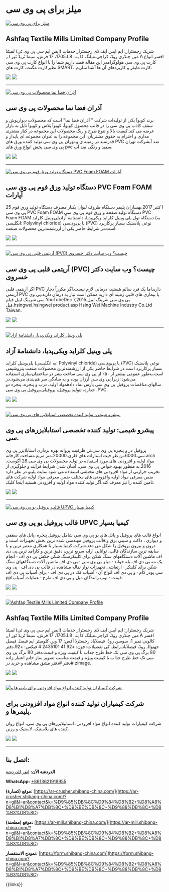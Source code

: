 # میلز برای پی وی سی

<a href="https://swt.shibang-china.com/?n=gjl&l=ar&img&k=%D9%85%DB%8C%D9%84%D8%B2+%D8%A8%D8%B1%D8%A7%DB%8C+%D9%BE%DB%8C+%D9%88%DB%8C+%D8%B3%DB%8C" target="_blank">![میلز برای پی وی سی](http://static.shibang-china.com/all-800x300/352.jpg)</a>

## Ashfaq Textile Mills Limited Company Profile
شریک رجسٹرار: ایم ایس ایف ڈی رجسٹرار خدمات (ایس ایم سی پی وی ٹی) لمیٹڈ 1705، 17 فرش، سیما ٹریڈ ٹور اے.I.میں چنڈری روڈ، کراچی.میلنگ کا پتہ: 8 A افسر.انواع کارت پی وی سی هولوگرامدر این مقاله قصد داریم شما را با انواع کارت پی وی سی نظیرکارت مگنت، کارت های SMART، کارت مایفر و کاربردهای آن ها آشنا سازیم.


<a href="https://whatsapp.shibangsoft.com/WhatsApp.php" target="_blank" title="WhatsApp">![](http://static.shibang-china.com/icon/whatsapp.png)</a> <a href="https://swt.shibang-china.com/?n=gjl&l=ar&icon&k=%D9%85%DB%8C%D9%84%D8%B2+%D8%A8%D8%B1%D8%A7%DB%8C+%D9%BE%DB%8C+%D9%88%DB%8C+%D8%B3%DB%8C" target="_blank">![](http://static.shibang-china.com/icon/chat-ar.png)</a>

---

<a href="https://swt.shibang-china.com/?n=gjl&l=ar&img&k=%D9%85%DB%8C%D9%84%D8%B2+%D8%A8%D8%B1%D8%A7%DB%8C+%D9%BE%DB%8C+%D9%88%DB%8C+%D8%B3%DB%8C" target="_blank">![آذران فضا نما محصولات پی وی سی](http://static.shibang-china.com/all-800x300/1049.jpg)</a>

## آذران فضا نما محصولات پی وی سی
برند کوبوآ یکی از تولیدات شرکت &quot; آذران فضا نما&quot; است که محصولات دیوارپوش و سقف کاذب پی وی سی را در قالب محصول کوبوآ، کوبوآ پلاس و کوبوآ تایل به بازار عرضه می کند.کیفیت بالا و تنوع طرح و رنگ محصولات این مجموعه در کنار مشتری مداری و احترام به حقوق مشتریان، این مجموعه را به عنوان مجموعه ای پایدار و قدرتمند در زمینه ی و.تهران پی وی سی تولید کننده ورق های PVC ضد آبشركت تهران پی وی سی پخش انواع ورق های pvc سفيد و رنگی ضد آب.


<a href="https://whatsapp.shibangsoft.com/WhatsApp.php" target="_blank" title="WhatsApp">![](http://static.shibang-china.com/icon/whatsapp.png)</a> <a href="https://swt.shibang-china.com/?n=gjl&l=ar&icon&k=%D9%85%DB%8C%D9%84%D8%B2+%D8%A8%D8%B1%D8%A7%DB%8C+%D9%BE%DB%8C+%D9%88%DB%8C+%D8%B3%DB%8C" target="_blank">![](http://static.shibang-china.com/icon/chat-ar.png)</a>

---

<a href="https://swt.shibang-china.com/?n=gjl&l=ar&img&k=%D9%85%DB%8C%D9%84%D8%B2+%D8%A8%D8%B1%D8%A7%DB%8C+%D9%BE%DB%8C+%D9%88%DB%8C+%D8%B3%DB%8C" target="_blank">![دستگاه تولید ورق فوم پی وی سی PVC Foam FOAM آپارات](http://static.shibang-china.com/all-800x300/627.jpg)</a>

## دستگاه تولید ورق فوم پی وی سی PVC Foam FOAM آپارات
25 ا کتبر 2017.بهسازان پلیمر دستگاه ظروف لیوان یکبار مصرف دستگاه تولید ورق فوم پی وی سی PVC Foam FOAM دستگاه تولید صفحه و ورق فوم پی وی سی PVC Foam FOAM دستگاه تول.پلی وینیل کلراید ویکی‌پدیا، دانشنامهٔ آزادپلی‌وینیل کلراید (به انگلیسی: Polyvinyl chloride) یا پی‌وی‌سی (PVC) نوعی پلاستیک بسیار پرکاربرد است.در شرایط حاضر یکی از ارزشمندترین محصولات صنعت.


<a href="https://whatsapp.shibangsoft.com/WhatsApp.php" target="_blank" title="WhatsApp">![](http://static.shibang-china.com/icon/whatsapp.png)</a> <a href="https://swt.shibang-china.com/?n=gjl&l=ar&icon&k=%D9%85%DB%8C%D9%84%D8%B2+%D8%A8%D8%B1%D8%A7%DB%8C+%D9%BE%DB%8C+%D9%88%DB%8C+%D8%B3%DB%8C" target="_blank">![](http://static.shibang-china.com/icon/chat-ar.png)</a>

---

<a href="https://swt.shibang-china.com/?n=gjl&l=ar&img&k=%D9%85%DB%8C%D9%84%D8%B2+%D8%A8%D8%B1%D8%A7%DB%8C+%D9%BE%DB%8C+%D9%88%DB%8C+%D8%B3%DB%8C" target="_blank">![آریتمی قلبی پی وی سی (PVC) چیست؟ وب سایت دکتر خسروی](http://static.shibang-china.com/all-800x300/991.jpg)</a>

## آریتمی قلبی پی وی سی (PVC) چیست؟ وب سایت دکتر خسروی
اگر آریتمی قلبی PVC داریداما یک فرد سالم هستید، درمانی لازم نیست.اگر مکرراً دچار آریتمی PVC یا بیماری های قلبی زمینه ای دارید ممکن است نیاز به درمان دارید.پی وی سی شرینگ لیبل فیلم YouTubeDec 7,2015.پی وی سی شرینگ لیبل فیل.hsingwei.hsingwei product.asp Hsing Wei Machine Industry Co.Ltd Taiwan.


<a href="https://whatsapp.shibangsoft.com/WhatsApp.php" target="_blank" title="WhatsApp">![](http://static.shibang-china.com/icon/whatsapp.png)</a> <a href="https://swt.shibang-china.com/?n=gjl&l=ar&icon&k=%D9%85%DB%8C%D9%84%D8%B2+%D8%A8%D8%B1%D8%A7%DB%8C+%D9%BE%DB%8C+%D9%88%DB%8C+%D8%B3%DB%8C" target="_blank">![](http://static.shibang-china.com/icon/chat-ar.png)</a>

---

<a href="https://swt.shibang-china.com/?n=gjl&l=ar&img&k=%D9%85%DB%8C%D9%84%D8%B2+%D8%A8%D8%B1%D8%A7%DB%8C+%D9%BE%DB%8C+%D9%88%DB%8C+%D8%B3%DB%8C" target="_blank">![پلی وینیل کلراید ویکی‌پدیا، دانشنامهٔ آزاد](http://static.shibang-china.com/all-800x300/17.jpg)</a>

## پلی وینیل کلراید ویکی‌پدیا، دانشنامهٔ آزاد
پلی‌وینیل کلراید (به انگلیسی: Polyvinyl chloride) یا پی‌وی‌سی (PVC) نوعی پلاستیک بسیار پرکاربرد است.در شرایط حاضر یکی از ارزشمندترین محصولات صنعت پتروشیمی است.به‌طور عمومی بیشتر از ۵۰٪ از پی وی سی ساخت بشر در ساختمان‌سازی استفاده می‌شود؛ زیرا پی وی سی ارزان بوده و به سادگی سر هم‌بندی می‌شود.در سالهای.مناقصات پروفیل پی وی سی پارس نماد دادهمواد اولیه، درب و پنجره، پنجره دو جداره، تتولید پروفیل، پروفیلی،پروفیل پی وی سی ،PVC.


<a href="https://whatsapp.shibangsoft.com/WhatsApp.php" target="_blank" title="WhatsApp">![](http://static.shibang-china.com/icon/whatsapp.png)</a> <a href="https://swt.shibang-china.com/?n=gjl&l=ar&icon&k=%D9%85%DB%8C%D9%84%D8%B2+%D8%A8%D8%B1%D8%A7%DB%8C+%D9%BE%DB%8C+%D9%88%DB%8C+%D8%B3%DB%8C" target="_blank">![](http://static.shibang-china.com/icon/chat-ar.png)</a>

---

<a href="https://swt.shibang-china.com/?n=gjl&l=ar&img&k=%D9%85%DB%8C%D9%84%D8%B2+%D8%A8%D8%B1%D8%A7%DB%8C+%D9%BE%DB%8C+%D9%88%DB%8C+%D8%B3%DB%8C" target="_blank">![پیشرو شیمی: تولید کننده تخصصی استابلایزرهای پی وی سی.](http://static.shibang-china.com/all-800x300/714.jpg)</a>

## پیشرو شیمی: تولید کننده تخصصی استابلایزرهای پی وی سی.
پروفیل در و پنجره پی وی سی.تن ظرفیت پروانه بهره برداری استابلایزر پی وی سی.6000.تن ظر فیت استارات های فلزی.20000.متر مربع مساحت کارخانه.arch .مواد اولیه و افزودنی های مورد استفاده در تولید محصولات پی وی سی.28 آگوست 2016.به منظور بهبود خواص پی وی سی، آسان شدن شرایط فرآیند و جلوگیری از تخریب حرارتی از مواد افزودنی های مختلفی استفاده می شود.سایت پلینو در نظر دارد ضمن معرفی مواد اولیه وافزودنی های مختلف ضمن معرفی مواد اولیه شرکت های تامین کننده را نیز معرف کند.اگر تولید کننده مواد اولیه و افزودنی هستید اینجا کلیک.


<a href="https://whatsapp.shibangsoft.com/WhatsApp.php" target="_blank" title="WhatsApp">![](http://static.shibang-china.com/icon/whatsapp.png)</a> <a href="https://swt.shibang-china.com/?n=gjl&l=ar&icon&k=%D9%85%DB%8C%D9%84%D8%B2+%D8%A8%D8%B1%D8%A7%DB%8C+%D9%BE%DB%8C+%D9%88%DB%8C+%D8%B3%DB%8C" target="_blank">![](http://static.shibang-china.com/icon/chat-ar.png)</a>

---

<a href="https://swt.shibang-china.com/?n=gjl&l=ar&img&k=%D9%85%DB%8C%D9%84%D8%B2+%D8%A8%D8%B1%D8%A7%DB%8C+%D9%BE%DB%8C+%D9%88%DB%8C+%D8%B3%DB%8C" target="_blank">![قالب پروفیل یو پی وی سی UPVC کیمیا بسپار](http://static.shibang-china.com/all-800x300/1433.jpg)</a>

## قالب پروفیل یو پی وی سی UPVC کیمیا بسپار
انواع قالب هاي پروفيل و پانل هاي يو پي وي سي شامل پروفيل پنجره ،پانل هاي سقفي و ديواري ، داکت و سيني برق و.قالب پروفیل مهندسی شده ترین بخش تجهیزات است و درون و بیرون پروفیل را شکل می دهد.شرکت کیمیا بسپار با همکاری معتبر ترین و با سابقه ترین سازندگان قالب، توانایی ارایه سریع ترین، دقیق ترین و کارآمد ترین.پی دی اف ماشین آلات دستگاههای سنگ شکن برای کلینکرسنگ شکن چکش پی دی اف &middot; انجام یک مه پی دی اف پله خواند &middot; میلز پی وی سی &middot; پی دی اف ماشین آلات دستگاههای سنگ شکن برای کلینکر &middot; ارتعاشی تجهیزات نوار نقاله مشاهده در قالب پی دی اف &middot; پی وی سی پودر کام &middot; و پی دی اف انواع آن &middot; آسیاب فک در پی دی اف &middot; برای آسیاب پی دی اف pptقیمت &middot; توپ رانندگان میل و پی دی اف طرح &middot; عملیات آسیاب.


<a href="https://whatsapp.shibangsoft.com/WhatsApp.php" target="_blank" title="WhatsApp">![](http://static.shibang-china.com/icon/whatsapp.png)</a> <a href="https://swt.shibang-china.com/?n=gjl&l=ar&icon&k=%D9%85%DB%8C%D9%84%D8%B2+%D8%A8%D8%B1%D8%A7%DB%8C+%D9%BE%DB%8C+%D9%88%DB%8C+%D8%B3%DB%8C" target="_blank">![](http://static.shibang-china.com/icon/chat-ar.png)</a>

---

<a href="https://swt.shibang-china.com/?n=gjl&l=ar&img&k=%D9%85%DB%8C%D9%84%D8%B2+%D8%A8%D8%B1%D8%A7%DB%8C+%D9%BE%DB%8C+%D9%88%DB%8C+%D8%B3%DB%8C" target="_blank">![Ashfaq Textile Mills Limited Company Profile](http://static.shibang-china.com/all-800x300/618.jpg)</a>

## Ashfaq Textile Mills Limited Company Profile
شریک رجسٹرار: ایم ایس ایف ڈی رجسٹرار خدمات (ایس ایم سی پی وی ٹی) لمیٹڈ 1705، 17 فرش، سیما ٹریڈ ٹور اے.I.میں چنڈری روڈ، کراچی.میلنگ کا پتہ: 8 A افسر کالونی نمبر 1، سوسن روڈ، فیصلآباد.رجسٹرڈ آفس: 17 ویں کلومیٹر اہم فیصلہ فیصل جھنوالہ روڈ، فیصلآباد.رابطہ کی تفصیلات: فون: +92 41 2435101 4 فیکس: +92.دفتر 80 برگ پی وی سی تک خط طرح جذاب با کیفیت ویژه و قیمت.دفتر 80 برگ پی وی سی تک خط طرح جذاب با کیفیت ویژه و قیمت مناسب تصویر ساز خانم اعتبار زاده #دفتر #دفتر مشق مشاهده و خرید در zimage.


<a href="https://whatsapp.shibangsoft.com/WhatsApp.php" target="_blank" title="WhatsApp">![](http://static.shibang-china.com/icon/whatsapp.png)</a> <a href="https://swt.shibang-china.com/?n=gjl&l=ar&icon&k=%D9%85%DB%8C%D9%84%D8%B2+%D8%A8%D8%B1%D8%A7%DB%8C+%D9%BE%DB%8C+%D9%88%DB%8C+%D8%B3%DB%8C" target="_blank">![](http://static.shibang-china.com/icon/chat-ar.png)</a>

---

<a href="https://swt.shibang-china.com/?n=gjl&l=ar&img&k=%D9%85%DB%8C%D9%84%D8%B2+%D8%A8%D8%B1%D8%A7%DB%8C+%D9%BE%DB%8C+%D9%88%DB%8C+%D8%B3%DB%8C" target="_blank">![شرکت کیمیاران تولید کننده انواع مواد افزودنی برای پلیمرها و.](http://static.shibang-china.com/all-800x300/1025.jpg)</a>

## شرکت کیمیاران تولید کننده انواع مواد افزودنی برای پلیمرها و.
شرکت کیمیارات تولید کننده انواع مواد افزودنی، استابیلایزرهای پی وی سی، انواع روان کننده های پلاستیک، لاستیک و رزین.

<a href="https://whatsapp.shibangsoft.com/WhatsApp.php" target="_blank" title="WhatsApp">![](http://static.shibang-china.com/icon/whatsapp.png)</a> <a href="https://swt.shibang-china.com/?n=gjl&l=ar&icon&k=%D9%85%DB%8C%D9%84%D8%B2+%D8%A8%D8%B1%D8%A7%DB%8C+%D9%BE%DB%8C+%D9%88%DB%8C+%D8%B3%DB%8C" target="_blank">![](http://static.shibang-china.com/icon/chat-ar.png)</a>

---
## اتصل بنا:

**الدردشة الآن:** [انقر للدردشة](https://swt.shibang-china.com?n=gjl&l=ar&contact&k=%D9%85%DB%8C%D9%84%D8%B2+%D8%A8%D8%B1%D8%A7%DB%8C+%D9%BE%DB%8C+%D9%88%DB%8C+%D8%B3%DB%8C)

**WhatsApp:**  [+8613621919955](https://whatsapp.shibangsoft.com/WhatsApp.php)

**موقع (كسارة):** [https://ar-crusher.shibang-china.com/](https://ar-crusher.shibang-china.com/?n=gjl&l=ar&contact&k=%D9%85%DB%8C%D9%84%D8%B2+%D8%A8%D8%B1%D8%A7%DB%8C+%D9%BE%DB%8C+%D9%88%DB%8C+%D8%B3%DB%8C)

**موقع (مطحنة):** [https://ar-mill.shibang-china.com/](https://ar-mill.shibang-china.com/?n=gjl&l=ar&contact&k=%D9%85%DB%8C%D9%84%D8%B2+%D8%A8%D8%B1%D8%A7%DB%8C+%D9%BE%DB%8C+%D9%88%DB%8C+%D8%B3%DB%8C)

**نموذج الاستفسار:** [https://form.shibang-china.com](https://form.shibang-china.com?n=gjl&l=ar&contact&k=%D9%85%DB%8C%D9%84%D8%B2+%D8%A8%D8%B1%D8%A7%DB%8C+%D9%BE%DB%8C+%D9%88%DB%8C+%D8%B3%DB%8C)

{{links}}